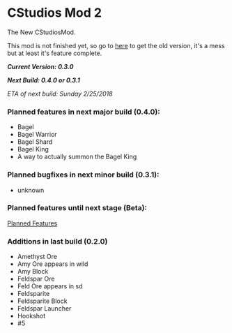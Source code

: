 # CStudios Mod 2
The New CStudiosMod. 

This mod is not finished yet, so go to [here](https://teamcstudios.pro/CStudiosMod) to get the old version, it's  a mess but at least it's feature complete.

***Current Version: 0.3.0***

***Next Build: 0.4.0 or 0.3.1***

*ETA of next build: Sunday 2/25/2018*

### Planned features in next major build (0.4.0):
- Bagel
- Bagel Warrior
- Bagel Shard
- Bagel King
- A way to actually summon the Bagel King
### Planned bugfixes in next minor build (0.3.1):
- unknown
### Planned features until next stage (Beta):

 [Planned Features](planned-features)

### Additions in last build (0.2.0)
- Amethyst Ore
- Amy Ore appears in wild
- Amy Block
- Feldspar Ore
- Feld Ore appears in sd
- Feldsparite
- Feldsparite Block
- Feldspar Launcher
- Hookshot
- #5
